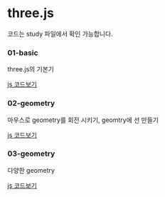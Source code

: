# three.js

코드는 study 파일에서 확인 가능합니다.

### 01-basic

three.js의 기본기

[js 코드보기](https://github.com/kimminse3380/ms_three.js/blob/master/study/01-basic.js)

### 02-geometry

마우스로 geometry를 회전 시키기, geomtry에 선 만들기

[js 코드보기](https://github.com/kimminse3380/ms_three.js/blob/master/study/02-geometry.js)

### 03-geometry

다양한 geometry

[js 코드보기](https://github.com/kimminse3380/ms_three.js/blob/master/study/03-geometry.js)